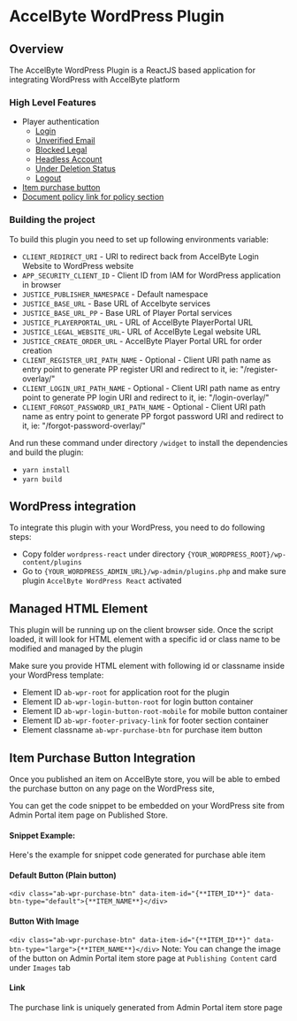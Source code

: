 # AccelByte WordPress Plugin

## Overview

The AccelByte WordPress Plugin is a ReactJS based application for integrating WordPress with AccelByte platform

### High Level Features

- Player authentication
    - [Login](features-doc/LOGIN.md)
    - [Unverified Email](features-doc/UNVERIFIED_EMAIL.md)
    - [Blocked Legal](features-doc/BLOCKED_LEGAL.md)
    - [Headless Account](features-doc/HEADLESS_ACCOUNT.md)
    - [Under Deletion Status](features-doc/UNDER_DELETION.md)
    - [Logout](features-doc/LOGOUT.md)
- [Item purchase button](features-doc/ITEM_PURCHASE_BUTTON.md)
- [Document policy link for policy section](features-doc/DOCUMENT_POLICY_LINK.md)

### Building the project

To build this plugin you need to set up following environments variable:

- `CLIENT_REDIRECT_URI` - URI to redirect back from AccelByte Login Website to WordPress website
- `APP_SECURITY_CLIENT_ID` - Client ID from IAM for WordPress application in browser
- `JUSTICE_PUBLISHER_NAMESPACE` - Default namespace
- `JUSTICE_BASE_URL` - Base URL of Accelbyte services
- `JUSTICE_BASE_URL_PP` - Base URL of Player Portal services
- `JUSTICE_PLAYERPORTAL_URL` - URL of AccelByte PlayerPortal URL
- `JUSTICE_LEGAL_WEBSITE_URL`- URL of AccelByte Legal website URL
- `JUSTICE_CREATE_ORDER_URL` - AccelByte Player Portal URL for order creation
- `CLIENT_REGISTER_URI_PATH_NAME` - Optional - Client URI path name as entry point to generate PP register URI and redirect to it, ie: "/register-overlay/" 
- `CLIENT_LOGIN_URI_PATH_NAME` - Optional - Client URI path name as entry point to generate PP login URI and redirect to it, ie: "/login-overlay/"  
- `CLIENT_FORGOT_PASSWORD_URI_PATH_NAME` - Optional - Client URI path name as entry point to generate PP forgot password URI and redirect to it, ie: "/forgot-password-overlay/"

And run these command under directory `/widget` to install the dependencies and build the plugin:

- `yarn install`
- `yarn build`

## WordPress integration

To integrate this plugin with your WordPress, you need to do following steps:

- Copy folder `wordpress-react` under directory `{YOUR_WORDPRESS_ROOT}/wp-content/plugins`
- Go to `{YOUR_WORDPRESS_ADMIN_URL}/wp-admin/plugins.php` and make sure plugin `AccelByte WordPress React` activated

## Managed HTML Element

This plugin will be running up on the client browser side. Once the script loaded, it will look for HTML element with a specific id or class name to be modified and managed by the plugin

Make sure you provide HTML element with following id or classname inside your WordPress template:

- Element ID `ab-wpr-root` for application root for the plugin
- Element ID `ab-wpr-login-button-root` for login button container
- Element ID `ab-wpr-login-button-root-mobile` for mobile button container
- Element ID `ab-wpr-footer-privacy-link` for footer section container
- Element classname `ab-wpr-purchase-btn` for purchase item button

## Item Purchase Button Integration

Once you published an item on AccelByte store, you will be able to embed the purchase button on any page on the WordPress site,

You can get the code snippet to be embedded on your WordPress site from Admin Portal item page on Published Store.

#### Snippet Example:

Here's the example for snippet code generated for purchase able item

#### Default Button (Plain button)

`<div class="ab-wpr-purchase-btn" data-item-id="{**ITEM_ID**}" data-btn-type="default">{**ITEM_NAME**}</div>`

#### Button With Image

`<div class="ab-wpr-purchase-btn" data-item-id="{**ITEM_ID**}" data-btn-type="large">{**ITEM_NAME**}</div>`
Note: You can change the image of the button on Admin Portal item store page at `Publishing Content` card under `Images` tab

#### Link

The purchase link is uniquely generated from Admin Portal item store page
